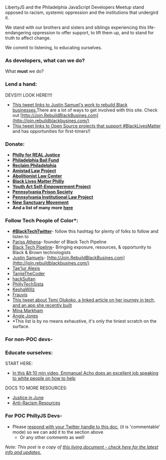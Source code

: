 LibertyJS and the Philadelphia JavaScript Developers Meetup stand opposed to racism, systemic oppression and the institutions that undergird it.

We stand with our brothers and sisters and siblings experiencing this life-endangering oppression to offer support, to lift them up, and to stand for truth to affect change.

We commit to listening, to educating ourselves.

### As developers, what can we do?

What **must** we do?

### **Lend** a hand:

DEVS!!!! LOOK HERE!!!!

- [This tweet links to Justin Samuel&#39;s work to rebuild Black businesses.](https://twitter.com/thugdebugger/status/1268845949293604865?s=21)There are a lot of ways to get involved with this site. Check out [http://Join.RebuildBlackBusines.com](http://join.rebuildblackbusines.com/)
- [This tweet links to Open Source projects that support #BlackLivesMatter](https://twitter.com/kilo_loco/status/1268671360617734145?s=21) and has opportunities for first-timers!!

### Donate:

- [**Philly for REAL Justice**](http://phillyrealjustice.com/contribute)
- [**Philadelphia Bail Fund**](https://www.phillybailfund.org/donate)
- [**Reclaim Philadelphia**](https://secure.actblue.com/donate/reclaim-philadelphia-1)
- [**Amistad Law Project**](https://www.amistadlaw.org/donate)
- [**Abolitionist Law Center**](https://abolitionistlawcenter.org/donate/)
- [**Black Lives Matter Philly**](http://www.blmphilly.com/)
- [**Youth Art Self-Empowerment Project**](http://www.yasproject.com/)
- [**Pennsylvania Prison Society**](https://www.prisonsociety.org/)
- [**Pennsylvania Institutional Law Project**](https://pailp.org/)
- [**New Sanctuary Movement**](https://www.sanctuaryphiladelphia.org/)
- **And a list of many more** [**here**](https://twitter.com/phillybailfund/status/1266913293488316417?s=20)

### Follow Tech People of Color\*:

- [**#BlackTechTwitter**](https://twitter.com/search?q=%23BlackTechTwitter&amp;src=recent_search_click)- follow this hashtag for plenty of folks to follow and listen to
- [Pariss Athena](https://twitter.com/ParissAthena)- founder of Black Tech Pipeline
- [Black Tech Pipeline](https://twitter.com/BTPipeline)- Bringing exposure, resources, &amp; opportunity to Black &amp; Brown technologists
- [Justin Samuels](https://twitter.com/ThugDebugger)- [http://Join.RebuildBlackBusines.com](http://join.rebuildblackbusines.com/)
- [Tae&#39;lur Alexis](https://twitter.com/TaelurAlexis)
- [TanjieTheCoder](https://twitter.com/TanjieTheCoder)
- [hackSultan](https://twitter.com/hackSultan)
- [PhillyTechSista](https://twitter.com/phillytechsista)
- [KeshaWillz](https://twitter.com/KeshaWillz)
- [Frauvis](https://twitter.com/frauvis)
- [This tweet about Temi Olukoko, a linked article on her journey in tech, and an app she recently built](https://twitter.com/codingblackfems/status/1268814816891645955)
- [Mina Markham](https://twitter.com/MinaMarkham)
- [Angie Jones](https://twitter.com/techgirl1908)
- \*This list is by no means exhaustive, it&#39;s only the tiniest scratch on the surface.

### For non-POC devs-

### **Educate** ourselves:

START HERE:

- [In this \&lt;10 min video, Emmanuel Acho does an excellent job speaking to white people on how to help](https://twitter.com/themanacho/status/1267609472589090816?s=21)

DOCS TO MORE RESOURCES:

- [Justice in June](https://docs.google.com/document/d/1H-Vxs6jEUByXylMS2BjGH1kQ7mEuZnHpPSs1Bpaqmw0/mobilebasic)
- [Anti-Racism Resources](https://docs.google.com/document/d/1PrAq4iBNb4nVIcTsLcNlW8zjaQXBLkWayL8EaPlh0bc/preview?fbclid=IwAR0bDH_chSspOIUARTonstpD1PHG1nzkw0BpqmiRqb6gg-21eEak1NLr1i8&amp;pru=AAABcp6Dbqg%2AbDyTM-uL0iZHrDCmY1H1_Q)

### For POC PhillyJS Devs-

- Please [respond with your Twitter handle to this doc](https://docs.google.com/document/d/1ID-HBwZDWlVoGMizHt52bFK0xbhkacZSrVSbLUhV1JQ/edit?usp=sharing), (it is &#39;commentable&#39; mode) so we can add it to the section above
  - Or any other comments as well!

*Note: This post is a copy of [this living document - check here for the latest info and updates.](https://docs.google.com/document/d/1ID-HBwZDWlVoGMizHt52bFK0xbhkacZSrVSbLUhV1JQ/edit)*